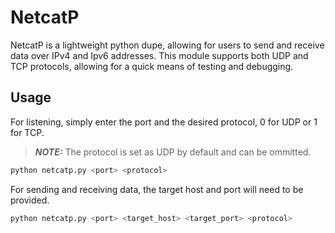 # NetcatP

NetcatP is a lightweight python dupe, allowing for users to send and receive data over IPv4 and Ipv6 addresses. This module supports both UDP and TCP protocols, allowing for a quick means of testing and debugging.


## Usage
For listening, simply enter the port and the desired protocol, 0 for UDP or 1 for TCP. 
>**_NOTE:_** The protocol is set as UDP by default and can be ommitted.
```bash
python netcatp.py <port> <protocol>
```
For sending and receiving data, the target host and port will need to be provided.
```bash
python netcatp.py <port> <target_host> <target_port> <protocol>
```